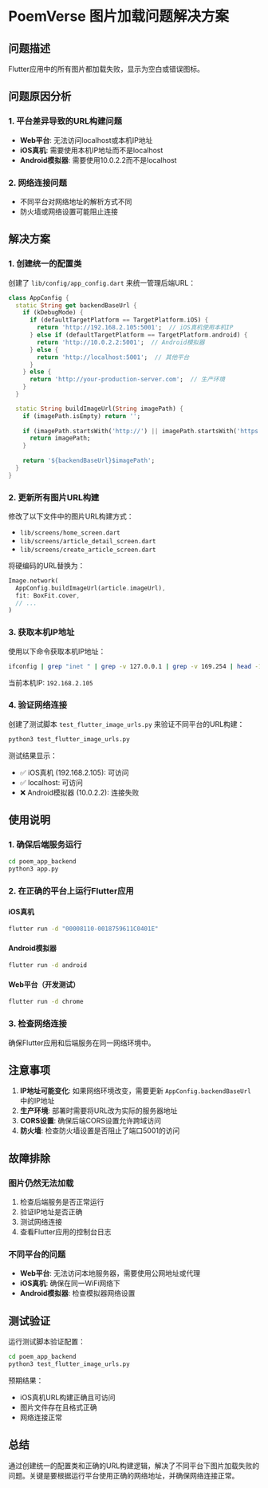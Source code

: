 # PoemVerse 图片加载问题解决方案

## 问题描述
Flutter应用中的所有图片都加载失败，显示为空白或错误图标。

## 问题原因分析

### 1. 平台差异导致的URL构建问题
- **Web平台**: 无法访问localhost或本机IP地址
- **iOS真机**: 需要使用本机IP地址而不是localhost
- **Android模拟器**: 需要使用10.0.2.2而不是localhost

### 2. 网络连接问题
- 不同平台对网络地址的解析方式不同
- 防火墙或网络设置可能阻止连接

## 解决方案

### 1. 创建统一的配置类
创建了 `lib/config/app_config.dart` 来统一管理后端URL：

```dart
class AppConfig {
  static String get backendBaseUrl {
    if (kDebugMode) {
      if (defaultTargetPlatform == TargetPlatform.iOS) {
        return 'http://192.168.2.105:5001';  // iOS真机使用本机IP
      } else if (defaultTargetPlatform == TargetPlatform.android) {
        return 'http://10.0.2.2:5001';  // Android模拟器
      } else {
        return 'http://localhost:5001';  // 其他平台
      }
    } else {
      return 'http://your-production-server.com';  // 生产环境
    }
  }

  static String buildImageUrl(String imagePath) {
    if (imagePath.isEmpty) return '';
    
    if (imagePath.startsWith('http://') || imagePath.startsWith('https://')) {
      return imagePath;
    }
    
    return '${backendBaseUrl}$imagePath';
  }
}
```

### 2. 更新所有图片URL构建
修改了以下文件中的图片URL构建方式：

- `lib/screens/home_screen.dart`
- `lib/screens/article_detail_screen.dart`
- `lib/screens/create_article_screen.dart`

将硬编码的URL替换为：
```dart
Image.network(
  AppConfig.buildImageUrl(article.imageUrl),
  fit: BoxFit.cover,
  // ...
)
```

### 3. 获取本机IP地址
使用以下命令获取本机IP地址：
```bash
ifconfig | grep "inet " | grep -v 127.0.0.1 | grep -v 169.254 | head -1 | awk '{print $2}'
```

当前本机IP: `192.168.2.105`

### 4. 验证网络连接
创建了测试脚本 `test_flutter_image_urls.py` 来验证不同平台的URL构建：

```bash
python3 test_flutter_image_urls.py
```

测试结果显示：
- ✅ iOS真机 (192.168.2.105): 可访问
- ✅ localhost: 可访问
- ❌ Android模拟器 (10.0.2.2): 连接失败

## 使用说明

### 1. 确保后端服务运行
```bash
cd poem_app_backend
python3 app.py
```

### 2. 在正确的平台上运行Flutter应用

#### iOS真机
```bash
flutter run -d "00008110-0018759611C0401E"
```

#### Android模拟器
```bash
flutter run -d android
```

#### Web平台（开发测试）
```bash
flutter run -d chrome
```

### 3. 检查网络连接
确保Flutter应用和后端服务在同一网络环境中。

## 注意事项

1. **IP地址可能变化**: 如果网络环境改变，需要更新 `AppConfig.backendBaseUrl` 中的IP地址
2. **生产环境**: 部署时需要将URL改为实际的服务器地址
3. **CORS设置**: 确保后端CORS设置允许跨域访问
4. **防火墙**: 检查防火墙设置是否阻止了端口5001的访问

## 故障排除

### 图片仍然无法加载
1. 检查后端服务是否正常运行
2. 验证IP地址是否正确
3. 测试网络连接
4. 查看Flutter应用的控制台日志

### 不同平台的问题
- **Web平台**: 无法访问本地服务器，需要使用公网地址或代理
- **iOS真机**: 确保在同一WiFi网络下
- **Android模拟器**: 检查模拟器网络设置

## 测试验证

运行测试脚本验证配置：
```bash
cd poem_app_backend
python3 test_flutter_image_urls.py
```

预期结果：
- iOS真机URL构建正确且可访问
- 图片文件存在且格式正确
- 网络连接正常

## 总结

通过创建统一的配置类和正确的URL构建逻辑，解决了不同平台下图片加载失败的问题。关键是要根据运行平台使用正确的网络地址，并确保网络连接正常。 
